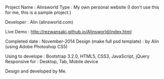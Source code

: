 Project Name : Alinsworld 
Type : My own personal website (I don't use this for me, this is a sample project.) 

Developer : Alin (alinsworld.com)

Live Demo : http://rezwansaki.github.io/Alinsworld/index.html

Completed date : November-2014
Design (make full psd template) : by Alin (using Adobe Photoshop CS5)

Using to develope : Bootstrap 3.2.0, HTML5, CSS3, JavaScript, jQuery 
Responsive for : Desktop, Tab, Mobile device 

Design and developed by Me.
